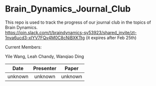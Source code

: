 # Brain_Dynamics_Journal_Club

This repo is used to track the progress of our journal club in the topics of Brain Dynamics.  
https://join.slack.com/t/braindynamics-sy53923/shared_invite/zt-1nva6ucd3-xIYV7FQv4M0C8cNiBXKTtg (it expires after Feb 25th)

Current Members:

Yile Wang, Leah Chandy, Wanqiao Ding

|Date | Presenter | Paper |
| :---: | :---: | :---: | 
| unknown| unknown | unknown|
